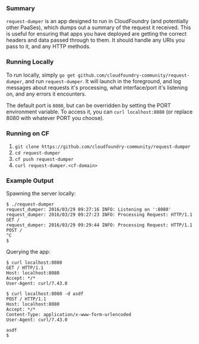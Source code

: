 ### Summary

`request-dumper` is an app designed to run in CloudFoundry (and potentially other PaaSes),
which dumps out a summary of the request it received. This is useful for ensuring that apps
you have deployed are getting the correct headers and data passed through to them. It should
handle any URIs you pass to it, and any HTTP methods.

### Running Locally

To run locally, simply `go get github.com/cloudfoundry-community/request-dumper`, and run
`request-dumper`. It will launch in the foreground, and log messages about requests it's
processing, what interface/port it's listening on, and any errors it encounters.

The default port is `8080`, but can be overridden by setting the PORT environment variable.
To access it, you can `curl localhost:8080` (or replace 8080 with whatever PORT you choose).

### Running on CF

1. `git clone https://github.com/cloudfoundry-community/request-dumper`
2. `cd request-dumper`
3. `cf push request-dumper`
4. `curl request-dumper.<cf-domain>`

### Example Output

Spawning the server locally:

```
$ ./request-dumper
request_dumper: 2016/03/29 09:27:16 INFO: Listening on ':8080'
request_dumper: 2016/03/29 09:27:23 INFO: Processing Request: HTTP/1.1 GET /
request_dumper: 2016/03/29 09:29:44 INFO: Processing Request: HTTP/1.1 POST /
^C
$
```

Querying the app:

```
$ curl localhost:8080
GET / HTTP/1.1
Host: localhost:8080
Accept: */*
User-Agent: curl/7.43.0

$ curl localhost:8080 -d asdf
POST / HTTP/1.1
Host: localhost:8080
Accept: */*
Content-Type: application/x-www-form-urlencoded
User-Agent: curl/7.43.0

asdf
$
```
